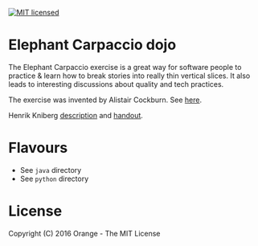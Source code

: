 [![MIT licensed](https://img.shields.io/badge/license-MIT-blue.svg)](LICENSE)

# Elephant Carpaccio dojo
The Elephant Carpaccio exercise is a great way for software people to practice &amp; learn how to break stories into really thin vertical slices. It also leads to interesting discussions about quality and tech practices.

The exercise was invented by Alistair Cockburn. See [here](http://alistair.cockburn.us/Elephant+Carpaccio+Exercise).

Henrik Kniberg [description](https://docs.google.com/document/d/1TCuuu-8Mm14oxsOnlk8DqfZAA1cvtYu9WGv67Yj_sSk/pub) and [handout](https://docs.google.com/document/d/1Ls6pTmhY_LV8LwFiboUXoFXenXZl0qVZWPZ8J4uoqpI/edit).

# Flavours
 - See `java` directory
 - See `python` directory

# License
Copyright (C) 2016 Orange - The MIT License

